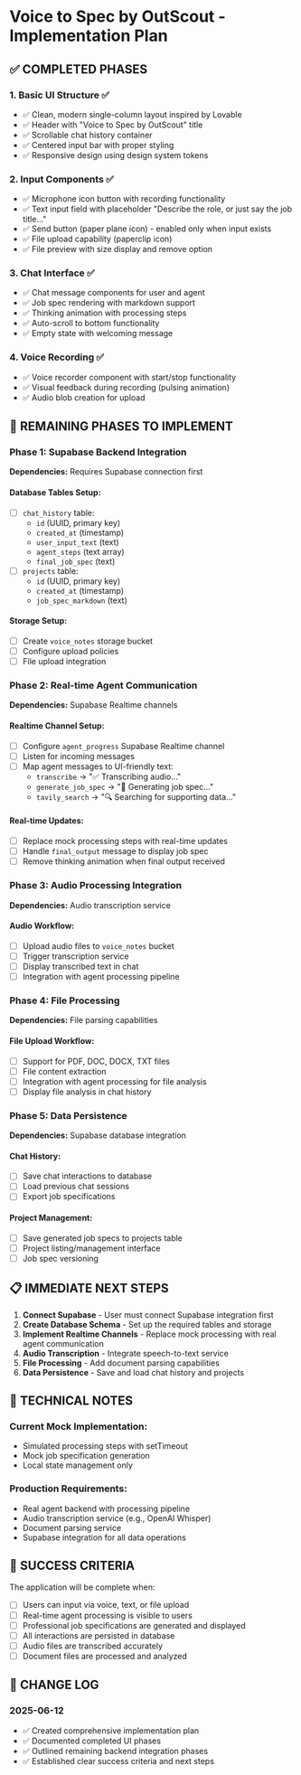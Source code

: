 
# Voice to Spec by OutScout - Implementation Plan

## ✅ **COMPLETED PHASES**

### 1. Basic UI Structure ✅
- ✅ Clean, modern single-column layout inspired by Lovable
- ✅ Header with "Voice to Spec by OutScout" title
- ✅ Scrollable chat history container
- ✅ Centered input bar with proper styling
- ✅ Responsive design using design system tokens

### 2. Input Components ✅
- ✅ Microphone icon button with recording functionality
- ✅ Text input field with placeholder "Describe the role, or just say the job title..."
- ✅ Send button (paper plane icon) - enabled only when input exists
- ✅ File upload capability (paperclip icon)
- ✅ File preview with size display and remove option

### 3. Chat Interface ✅
- ✅ Chat message components for user and agent
- ✅ Job spec rendering with markdown support
- ✅ Thinking animation with processing steps
- ✅ Auto-scroll to bottom functionality
- ✅ Empty state with welcoming message

### 4. Voice Recording ✅
- ✅ Voice recorder component with start/stop functionality
- ✅ Visual feedback during recording (pulsing animation)
- ✅ Audio blob creation for upload

## 🚧 **REMAINING PHASES TO IMPLEMENT**

### Phase 1: Supabase Backend Integration
**Dependencies:** Requires Supabase connection first

#### Database Tables Setup:
- [ ] `chat_history` table:
  - `id` (UUID, primary key)
  - `created_at` (timestamp)
  - `user_input_text` (text)
  - `agent_steps` (text array)
  - `final_job_spec` (text)
- [ ] `projects` table:
  - `id` (UUID, primary key) 
  - `created_at` (timestamp)
  - `job_spec_markdown` (text)

#### Storage Setup:
- [ ] Create `voice_notes` storage bucket
- [ ] Configure upload policies
- [ ] File upload integration

### Phase 2: Real-time Agent Communication
**Dependencies:** Supabase Realtime channels

#### Realtime Channel Setup:
- [ ] Configure `agent_progress` Supabase Realtime channel
- [ ] Listen for incoming messages
- [ ] Map agent messages to UI-friendly text:
  - `transcribe` → "✅ Transcribing audio..."
  - `generate_job_spec` → "🧠 Generating job spec..."
  - `tavily_search` → "🔍 Searching for supporting data..."

#### Real-time Updates:
- [ ] Replace mock processing steps with real-time updates
- [ ] Handle `final_output` message to display job spec
- [ ] Remove thinking animation when final output received

### Phase 3: Audio Processing Integration
**Dependencies:** Audio transcription service

#### Audio Workflow:
- [ ] Upload audio files to `voice_notes` bucket
- [ ] Trigger transcription service
- [ ] Display transcribed text in chat
- [ ] Integration with agent processing pipeline

### Phase 4: File Processing
**Dependencies:** File parsing capabilities

#### File Upload Workflow:
- [ ] Support for PDF, DOC, DOCX, TXT files
- [ ] File content extraction
- [ ] Integration with agent processing for file analysis
- [ ] Display file analysis in chat history

### Phase 5: Data Persistence
**Dependencies:** Supabase database integration

#### Chat History:
- [ ] Save chat interactions to database
- [ ] Load previous chat sessions
- [ ] Export job specifications

#### Project Management:
- [ ] Save generated job specs to projects table
- [ ] Project listing/management interface
- [ ] Job spec versioning

## 📋 **IMMEDIATE NEXT STEPS**

1. **Connect Supabase** - User must connect Supabase integration first
2. **Create Database Schema** - Set up the required tables and storage
3. **Implement Realtime Channels** - Replace mock processing with real agent communication
4. **Audio Transcription** - Integrate speech-to-text service
5. **File Processing** - Add document parsing capabilities
6. **Data Persistence** - Save and load chat history and projects

## 🔧 **TECHNICAL NOTES**

### Current Mock Implementation:
- Simulated processing steps with setTimeout
- Mock job specification generation
- Local state management only

### Production Requirements:
- Real agent backend with processing pipeline
- Audio transcription service (e.g., OpenAI Whisper)
- Document parsing service
- Supabase integration for all data operations

## 🎯 **SUCCESS CRITERIA**

The application will be complete when:
- [ ] Users can input via voice, text, or file upload
- [ ] Real-time agent processing is visible to users
- [ ] Professional job specifications are generated and displayed
- [ ] All interactions are persisted in database
- [ ] Audio files are transcribed accurately
- [ ] Document files are processed and analyzed

## 📝 **CHANGE LOG**

### 2025-06-12
- ✅ Created comprehensive implementation plan
- ✅ Documented completed UI phases
- ✅ Outlined remaining backend integration phases
- ✅ Established clear success criteria and next steps
